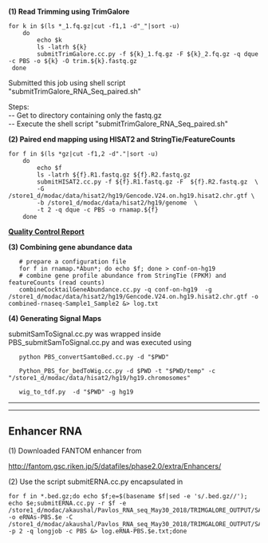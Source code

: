 


**(1) Read Trimming using TrimGalore**

    for k in $(ls *_1.fq.gz|cut -f1,1 -d"_"|sort -u) 
        do 
            echo $k 
            ls -latrh ${k}
            submitTrimGalore.cc.py -f ${k}_1.fq.gz -F ${k}_2.fq.gz -q dque -c PBS -o ${k} -O trim.${k}.fastq.gz
     done 

Submitted this job using shell script "submitTrimGalore_RNA_Seq_paired.sh" <br />

Steps:<br />
  -- Get to directory containing only the fastq.gz <br />
  -- Execute the shell script "submitTrimGalore_RNA_Seq_paired.sh" <br />

**(2) Paired end mapping using HISAT2 and StringTie/FeatureCounts**

    for f in $(ls *gz|cut -f1,2 -d"."|sort -u)
        do 
            echo $f
            ls -latrh ${f}.R1.fastq.gz ${f}.R2.fastq.gz
            submitHISAT2.cc.py -f ${f}.R1.fastq.gz -F  ${f}.R2.fastq.gz  \ 
            -G /store1_d/modac/data/hisat2/hg19/Gencode.V24.on.hg19.hisat2.chr.gtf \ 
            -b /store1_d/modac/data/hisat2/hg19/genome  \ 
            -t 2 -q dque -c PBS -o rnamap.${f}
        done
        
**[Quality Control Report](https://github.com/CoarfaBCM/Akhilesh_Projects/blob/master/DOCS/QC_Pavlos_RNA-seq.txt)**
     

**(3) Combining gene abundance data**

       # prepare a configuration file
       for f in rnamap.*Abun*; do echo $f; done > conf-on-hg19
       # combine gene profile abundance from StringTie (FPKM) and featureCounts (read counts)
       combineCocktailGeneAbundance.cc.py -q conf-on-hg19  -g /store1_d/modac/data/hisat2/hg19/Gencode.V24.on.hg19.hisat2.chr.gtf -o combined-rnaseq-Sample1_Sample2 &> log.txt

**(4) Generating Signal Maps**
   
   submitSamToSignal.cc.py was wrapped inside PBS_submitSamToSignal.cc.py and was executed using
       
       python PBS_convertSamtoBed.cc.py -d "$PWD"
       
       Python_PBS_for_bedToWig.cc.py -d $PWD -t "$PWD/temp" -c "/store1_d/modac/data/hisat2/hg19/hg19.chromosomes"
        
       wig_to_tdf.py  -d "$PWD" -g hg19

______________________________________________________________________________________________________________________________
______________________________________________________________________________________________________________________________

## Enhancer RNA

(1) Downloaded FANTOM enhancer from

http://fantom.gsc.riken.jp/5/datafiles/phase2.0/extra/Enhancers/

(2) Use the script submitERNA.cc.py encapsulated in 
     
    for f in *.bed.gz;do echo $f;e=$(basename $f|sed -e 's/.bed.gz//'); echo $e;submitERNA.cc.py -r $f -e /store1_d/modac/akaushal/Pavlos_RNA_seq_May30_2018/TRIMGALORE_OUTPUT/SAMFILES/Fantom_Enhancers/human_permissive_enhancers_phase_1_and_2.bed -o eRNAs-PBS.$e -C /store1_d/modac/akaushal/Pavlos_RNA_seq_May30_2018/TRIMGALORE_OUTPUT/SAMFILES/Fantom_Enhancers/hg19.chrom.sizes -p 2 -q longjob -c PBS &> log.eRNA-PBS.$e.txt;done
    

